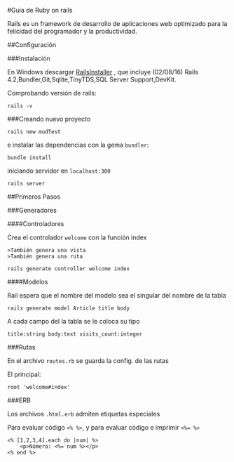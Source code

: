 #Guia de Ruby on rails

Rails es un framework de desarrollo de aplicaciones web optimizado para la felicidad del programador y la productividad.

##Configuración

###Instalación

En Windows descargar [RailsInstaller](http://railsinstaller.org/en) , que incluye (02/08/16) Rails 4.2,Bundler,Git,Sqlite,TinyTDS,SQL Server Support,DevKit.

Comprobando versión de rails:

	rails -v

###Creando nuevo proyecto

	rails new mudTest

e instalar las dependencias con la gema `bundler`:

	bundle install

iniciando servidor en `localhost:300`

	rails server


##Primeros Pasos

###Generadores

####Controladores

Crea el controlador `welcome` con la función index

	>También genera una vista
	>También genera una ruta

	rails generate controller welcome index

####Modelos
	
Rail espera que el nombre del modelo sea el singular del nombre de la tabla 

	rails generate model Article title body

A cada campo del la tabla se le coloca su tipo
	
	title:string body:text visits_count:integer	

###Rutas

En el archivo `routes.rb` se guarda la config. de las rutas

El principal:

	root 'welcome#index'

###ERB

Los archivos `.html.erb` admiten etiquetas especiales

Para evaluar código `<% %>`, y para evaluar código e imprimir `<%= %>`

	<% [1,2,3,4].each do |num| %>
		<p>Número: <%= num %></p>
	<% end %>
